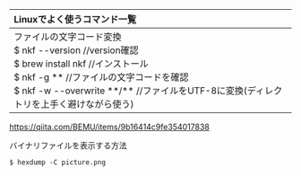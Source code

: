 | Linuxでよく使うコマンド一覧 |
|:--------------------------|
| ファイルの文字コード変換 <br> $ nkf --version     //version確認 <br> $ brew install nkf  //インストール <br> $ nkf -g **  //ファイルの文字コードを確認 <br> $ nkf -w --overwrite \*\*/\*\*  //ファイルをUTF-8に変換(ディレクトリを上手く避けながら使う) |

https://qiita.com/BEMU/items/9b16414c9fe354017838

バイナリファイルを表示する方法
```
$ hexdump -C picture.png
```
